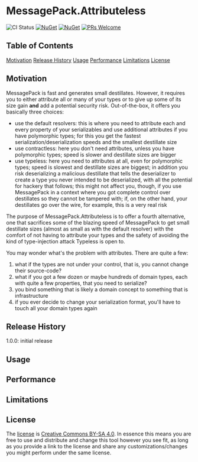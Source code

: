 # MessagePack.Attributeless
![CI Status](https://github.com/ModernRonin/MessagePack.Attributeless/actions/workflows/dotnet.yml/badge.svg)
[![NuGet](https://img.shields.io/nuget/v/MessagePack.Attributeless.svg)](https://www.nuget.org/packages/MessagePack.Attributeless/)
[![NuGet](https://img.shields.io/nuget/dt/MessagePack.Attributeless.svg)](https://www.nuget.org/packages/MessagePack.Attributeless)
[![PRs Welcome](https://img.shields.io/badge/PRs-welcome-brightgreen.svg?style=flat-square)](http://makeapullrequest.com) 

## Table of Contents
[Motivation](#motivation)
[Release History](#release-history)
[Usage](#usage)
[Performance](#performance)
[Limitations](#limitations)
[License](#license)

## Motivation
MessagePack is fast and generates small destillates. However, it requires you to either attribute all or many of your types or to give up some of its size gain **and** add a potential security risk.
Out-of-the-box, it offers you basically three choices:

* use the default resolvers: this is where you need to attribute each and every property of your serializables and use additional attributes if you have polymorphic types; for this you get the fastest serialization/deserialization speeds and the smallest destillate size
* use contractless: here you don't need attributes, unless you have polymorphic types; speed is slower and destillate sizes are bigger
* use typeless: here you need to attributes at all, even for polymorphic types; speed is slowest and destillate sizes are biggest; in addition you risk deserializing a malicious destillate that tells the deserializer to create a type you never intended to be deserialized, with all the potential for hackery that follows; this might not affect you, though, if you use MessagePack in a context where you got complete control over destillates so they cannot be tampered with; if, on the other hand, your destillates go over the wire, for example, this is a very real risk

The purpose of MessagePack.Attributeless is to offer a fourth alternative, one that sacrifices some of the blazing speed of MessagePack to get small destillate sizes (almost as small as with the default resolver) with the comfort of not having to attribute your types and the safety of avoiding the kind of type-injection attack Typeless is open to. 

You may wonder what's the problem with attributes. There are quite a few:

1. what if the types are not under your control, that is, you cannot change their source-code?
1. what if you got a few dozen or maybe hundreds of domain types, each with quite a few properties, that you need to serialize? 
1. you bind something that is likely a domain concept to something that is infrastructure
1. if you ever decide to change your serialization format, you'll have to touch all your domain types again


## Release History
1.0.0: initial release

## Usage

## Performance

## Limitations


## License
The [license](./LICENSE) is [Creative Commons BY-SA 4.0](https://creativecommons.org/licenses/by-sa/4.0/). In essence this means you are free to use and distribute and change this tool however you see fit, as long as you provide a link to the license
and share any customizations/changes you might perform under the same license. 


